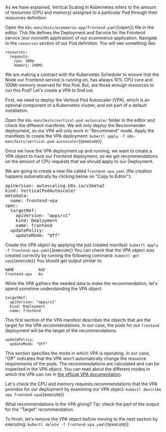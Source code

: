 As we have explained, Vertical Scaling in Kubernetes refers to the amount of resources (CPU and memory) assigned to a particular Pod through their resources definition.

Open the `k8s-manifests/ecommerce-app/frontend.yaml`{{open}} file in the editor. This file defines the Deployment and Service for the Frontend service (our monolith application) of our ecommerce application. Navigate to the `resources` section of our Pod definition. You will see something like:

```
resources:
  requests:
    cpu: 100m
    memory: 100Mi
```

We are making a contract with the Kubernetes Scheduler to ensure that the Node our Frontend service is running on, has always 10% CPU core and 100Mi memory reserved for this Pod. But, are those enough resources to run this Pod? Let's create a VPA to find out.

First, we need to deploy the Vertical Pod Autoscaler (VPA), which is an optional component of a Kubernetes cluster, and not part of a default installation.

Open the `k8s-manifests/vertical-pod-autoscaler` folder in the editor and check the different manifests. We will only deploy the Recommender deployment, so our VPA will only work in "Recommend" mode. Apply the manifests to create the VPA deployment: `kubectl apply -f k8s-manifests/vertical-pod-autoscaler`{{execute}}

Once we have the VPA deployment up and running, we want to create a VPA object to track our Frontend deployment, so we get recommendations on the amount of CPU requests that we should apply to our Deployment.

We are going to create a new file called `frontend-vpa.yaml` (file creation happens automatically by clicking below on "Copy to Editor"):

<pre class="file" data-filename="frontend-vpa.yaml" data-target="replace">
apiVersion: autoscaling.k8s.io/v1beta2
kind: VerticalPodAutoscaler
metadata:
  name: frontend-vpa
spec:
  targetRef:
    apiVersion: "apps/v1"
    kind: Deployment
    name: frontend
  updatePolicy:
    updateMode: "Off"
</pre>

Create the VPA object by applying the just created manifest: `kubectl apply -f frontend-vpa.yaml`{{execute}} You can check that the VPA object was created correctly by running the following command: `kubectl get vpa`{{execute}} You should get output similar to:

```
NAME           AGE
frontend-vpa   8s
```

While the VPA gathers the needed data to make the recommendation, let's spend sometime understanding the VPA object.

```
targetRef:
  apiVersion: "apps/v1"
  kind: Deployment
  name: frontend
```

This first section of the VPA manifest describes the objects that are the target for the VPA recommendations. In our case, the pods for our `frontend` deployment will be the target of the recommendations.

```
updatePolicy:
  updateMode: "Off"
```

This section specifies the mode in which VPA is operating. In our case, "Off" indicates that the VPA won't automatically change the resource requirements of the pods. The recommendations are calculated and can be inspected in the VPA object. You can read about the different modes in which the VPA can run in [the official VPA documentation](https://github.com/kubernetes/autoscaler/tree/master/vertical-pod-autoscaler#quick-start).

Let's check the CPU and memory requests recommendations that the VPA provides for our deployment by examining our VPA object: `kubectl describe vpa frontend-vpa`{{execute}}

What recommendations is the VPA giving? Tip: check the part of the output for the "Target" recommendation.

To finish, let's remove the VPA object before moving to the next section by executing: `kubectl delete -f frontend-vpa.yaml`{{execute}}
